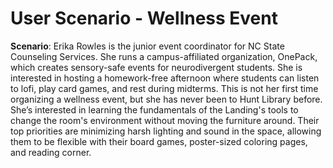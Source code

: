 # User Scenario - Wellness Event

**Scenario**: Erika Rowles is the junior event coordinator for NC State Counseling Services. She runs a campus-affiliated organization, OnePack, which creates sensory-safe events for neurodivergent students. She is interested in hosting a homework-free afternoon where students can listen to lofi, play card games, and rest during midterms. This is not her first time organizing a wellness event, but she has never been to Hunt Library before. She’s interested in learning the fundamentals of the Landing's tools to change the room's environment without moving the furniture around. Their top priorities are minimizing harsh lighting and sound in the space, allowing them to be flexible with their board games, poster-sized coloring pages, and reading corner. 